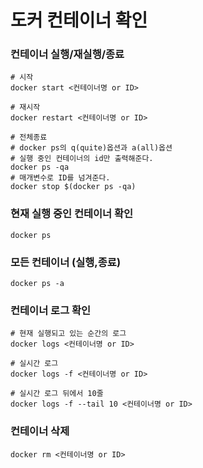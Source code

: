 # 도커 컨테이너 확인


### 컨테이너 실행/재실행/종료

```
# 시작
docker start <컨테이너명 or ID>

# 재시작
docker restart <컨테이너명 or ID>

# 전체종료
# docker ps의 q(quite)옵션과 a(all)옵션
# 실행 중인 컨테이너의 id만 출력해준다.
docker ps -qa 
# 매개변수로 ID를 넘겨준다.
docker stop $(docker ps -qa)
```

### 현재 실행 중인 컨테이너 확인

```
docker ps
```


### 모든 컨테이너 (실행,종료)

```
docker ps -a
```

### 컨테이너 로그 확인

```
# 현재 실행되고 있는 순간의 로그
docker logs <컨테이너명 or ID>

# 실시간 로그
docker logs -f <컨테이너명 or ID>

# 실시간 로그 뒤에서 10줄
docker logs -f --tail 10 <컨테이너명 or ID>
```


### 컨테이너 삭제

```
docker rm <컨테이너명 or ID>
```